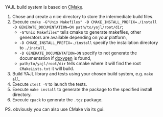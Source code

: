 YAJL build system is based on [CMake](http://www.cmake.org).

1. Chose and create a nice directory to store the intermediate build files.
2. Execute `cmake -G"Unix Makefiles" -D CMAKE_INSTALL_PREFIX=./install -D GENERATE_DOCUMENTATION=ON path/to/yajl/root/dir`;
    - `-G"Unix Makefiles"` tells cmake to generate makefiles, other generators are available depending on your platform,
    - `-D CMAKE_INSTALL_PREFIX=./install` specify the installation directory to `./install`,
    - `-D GENERATE_DOCUMENTATION=ON` specify to not generate the documentation if [doxygen](http://www.stack.nl/~dimitri/doxygen/) is found,
    - `path/to/yajl/root/dir` tells cmake where it will find the root `CMakeLists.txt` it will build.
3. Build YAJL library and tests using your chosen build system, e.g. `make all`.
4. Execute `ctest -V` to launch the tests.
5. Execute `make install` to generate the package to the specified install directory.
6. Execute `cpack` to generate the `.tgz` package.

PS. obviously you can also use CMake via its gui.
